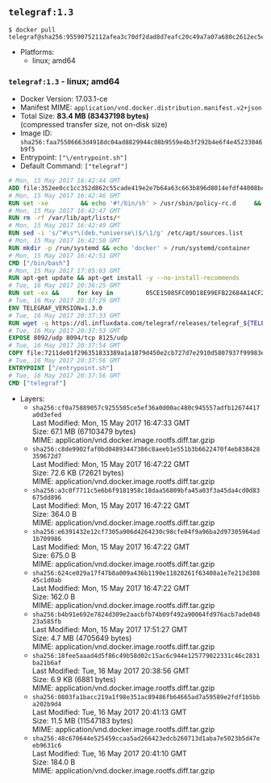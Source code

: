 ## `telegraf:1.3`

```console
$ docker pull telegraf@sha256:95590752112afea3c70df2dad8d7eafc20c49a7a07a680c2612ec5ebafb939b1
```

-	Platforms:
	-	linux; amd64

### `telegraf:1.3` - linux; amd64

-	Docker Version: 17.03.1-ce
-	Manifest MIME: `application/vnd.docker.distribution.manifest.v2+json`
-	Total Size: **83.4 MB (83437198 bytes)**  
	(compressed transfer size, not on-disk size)
-	Image ID: `sha256:faa75506663d4918dc04ad8829944c08b9559e4b3f292b4e6f4e45233046b9f5`
-	Entrypoint: `["\/entrypoint.sh"]`
-	Default Command: `["telegraf"]`

```dockerfile
# Mon, 15 May 2017 16:42:44 GMT
ADD file:352ee0cc1cc352d862c55cade419e2e7b64a63c663b896d8014efdf44008bce4 in / 
# Mon, 15 May 2017 16:42:46 GMT
RUN set -xe 		&& echo '#!/bin/sh' > /usr/sbin/policy-rc.d 	&& echo 'exit 101' >> /usr/sbin/policy-rc.d 	&& chmod +x /usr/sbin/policy-rc.d 		&& dpkg-divert --local --rename --add /sbin/initctl 	&& cp -a /usr/sbin/policy-rc.d /sbin/initctl 	&& sed -i 's/^exit.*/exit 0/' /sbin/initctl 		&& echo 'force-unsafe-io' > /etc/dpkg/dpkg.cfg.d/docker-apt-speedup 		&& echo 'DPkg::Post-Invoke { "rm -f /var/cache/apt/archives/*.deb /var/cache/apt/archives/partial/*.deb /var/cache/apt/*.bin || true"; };' > /etc/apt/apt.conf.d/docker-clean 	&& echo 'APT::Update::Post-Invoke { "rm -f /var/cache/apt/archives/*.deb /var/cache/apt/archives/partial/*.deb /var/cache/apt/*.bin || true"; };' >> /etc/apt/apt.conf.d/docker-clean 	&& echo 'Dir::Cache::pkgcache ""; Dir::Cache::srcpkgcache "";' >> /etc/apt/apt.conf.d/docker-clean 		&& echo 'Acquire::Languages "none";' > /etc/apt/apt.conf.d/docker-no-languages 		&& echo 'Acquire::GzipIndexes "true"; Acquire::CompressionTypes::Order:: "gz";' > /etc/apt/apt.conf.d/docker-gzip-indexes 		&& echo 'Apt::AutoRemove::SuggestsImportant "false";' > /etc/apt/apt.conf.d/docker-autoremove-suggests
# Mon, 15 May 2017 16:42:47 GMT
RUN rm -rf /var/lib/apt/lists/*
# Mon, 15 May 2017 16:42:49 GMT
RUN sed -i 's/^#\s*\(deb.*universe\)$/\1/g' /etc/apt/sources.list
# Mon, 15 May 2017 16:42:50 GMT
RUN mkdir -p /run/systemd && echo 'docker' > /run/systemd/container
# Mon, 15 May 2017 16:42:51 GMT
CMD ["/bin/bash"]
# Mon, 15 May 2017 17:05:03 GMT
RUN apt-get update && apt-get install -y --no-install-recommends 		ca-certificates 		curl 		wget 	&& rm -rf /var/lib/apt/lists/*
# Tue, 16 May 2017 20:36:25 GMT
RUN set -ex &&     for key in         05CE15085FC09D18E99EFB22684A14CF2582E0C5 ;     do         gpg --keyserver ha.pool.sks-keyservers.net --recv-keys "$key" ||         gpg --keyserver pgp.mit.edu --recv-keys "$key" ||         gpg --keyserver keyserver.pgp.com --recv-keys "$key" ;     done
# Tue, 16 May 2017 20:37:29 GMT
ENV TELEGRAF_VERSION=1.3.0
# Tue, 16 May 2017 20:37:33 GMT
RUN wget -q https://dl.influxdata.com/telegraf/releases/telegraf_${TELEGRAF_VERSION}-1_amd64.deb.asc &&     wget -q https://dl.influxdata.com/telegraf/releases/telegraf_${TELEGRAF_VERSION}-1_amd64.deb &&     gpg --batch --verify telegraf_${TELEGRAF_VERSION}-1_amd64.deb.asc telegraf_${TELEGRAF_VERSION}-1_amd64.deb &&     dpkg -i telegraf_${TELEGRAF_VERSION}-1_amd64.deb &&     rm -f telegraf_${TELEGRAF_VERSION}-1_amd64.deb*
# Tue, 16 May 2017 20:37:53 GMT
EXPOSE 8092/udp 8094/tcp 8125/udp
# Tue, 16 May 2017 20:37:54 GMT
COPY file:7211de01f296351833389a1a1879d450e2cb727d7e2910d5807937f99983edf7 in /entrypoint.sh 
# Tue, 16 May 2017 20:37:56 GMT
ENTRYPOINT ["/entrypoint.sh"]
# Tue, 16 May 2017 20:37:56 GMT
CMD ["telegraf"]
```

-	Layers:
	-	`sha256:cf0a75889057c9255505ce5ef36a0d00ac480c945557adfb12674417a0d3efed`  
		Last Modified: Mon, 15 May 2017 16:47:33 GMT  
		Size: 67.1 MB (67103479 bytes)  
		MIME: application/vnd.docker.image.rootfs.diff.tar.gzip
	-	`sha256:c8de9902faf0bd04893447386c8aeeb1e551b3b6622470f4eb838428359672d7`  
		Last Modified: Mon, 15 May 2017 16:47:22 GMT  
		Size: 72.6 KB (72621 bytes)  
		MIME: application/vnd.docker.image.rootfs.diff.tar.gzip
	-	`sha256:a3c0f7711c5e6b6f9181958c18daa56809bfa45a03f3a45da4cd0d83675dd896`  
		Last Modified: Mon, 15 May 2017 16:47:22 GMT  
		Size: 364.0 B  
		MIME: application/vnd.docker.image.rootfs.diff.tar.gzip
	-	`sha256:e6391432e12cf7305a906d4264230c98cfe04f9a96ba2d97305964ad1b709986`  
		Last Modified: Mon, 15 May 2017 16:47:22 GMT  
		Size: 675.0 B  
		MIME: application/vnd.docker.image.rootfs.diff.tar.gzip
	-	`sha256:624ce029a17f47b8a009a436b1190e11820261f63408a1e7e213d30845c1d0ab`  
		Last Modified: Mon, 15 May 2017 16:47:22 GMT  
		Size: 162.0 B  
		MIME: application/vnd.docker.image.rootfs.diff.tar.gzip
	-	`sha256:b4b91e692e7824d309e2aacbfb74b09f492a90064fd976acb7ade04823a585fb`  
		Last Modified: Mon, 15 May 2017 17:51:27 GMT  
		Size: 4.7 MB (4705649 bytes)  
		MIME: application/vnd.docker.image.rootfs.diff.tar.gzip
	-	`sha256:18fee5aaad4d5f86c49b58d02c15ac6c944e125779022331c46c2831ba21b6af`  
		Last Modified: Tue, 16 May 2017 20:38:56 GMT  
		Size: 6.9 KB (6881 bytes)  
		MIME: application/vnd.docker.image.rootfs.diff.tar.gzip
	-	`sha256:0803fa1bacc219a1f98e351ac89486fb64665ad7a59589e2fdf1b5bba202b9d4`  
		Last Modified: Tue, 16 May 2017 20:41:13 GMT  
		Size: 11.5 MB (11547183 bytes)  
		MIME: application/vnd.docker.image.rootfs.diff.tar.gzip
	-	`sha256:48c670644e525459ccaa5ad266423edcb260713d1aba7e5023b5d47eeb9631c6`  
		Last Modified: Tue, 16 May 2017 20:41:10 GMT  
		Size: 184.0 B  
		MIME: application/vnd.docker.image.rootfs.diff.tar.gzip
